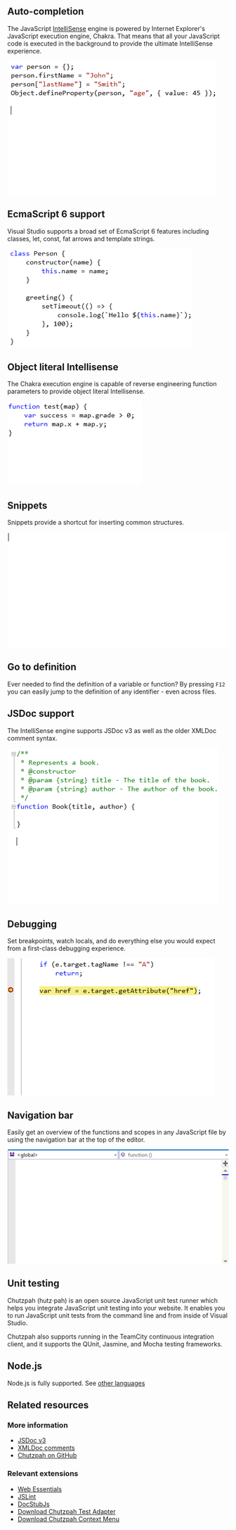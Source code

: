 <properties
			pageTitle="JavaScript"
			description="The JavaScript editor in Visual Studio supports EcmaScript 6 and has the most advanced IntelliSense engine on the market."
			slug="javascript"
			order="300"
			keywords="javascript, jscript, script, dhtml, es3, es5, es6"
/>

## Auto-completion
The JavaScript [IntelliSense](http://go.microsoft.com/fwlink/?LinkId=532997) engine is powered by Internet Explorer's JavaScript execution engine, Chakra. That means that all your JavaScript code is executed in the background to provide the ultimate IntelliSense experience.

![JavaScript basic auto completion](_assets/javascript-basic-auto-completion.gif)

## EcmaScript 6 support
Visual Studio supports a broad set of EcmaScript 6 features including classes, let, const, fat arrows and template strings.

![EcmaScript 6 support](_assets/javascript-es6.png)

## Object literal Intellisense
The Chakra execution engine is capable of reverse engineering function parameters to provide object literal Intellisense.

![Object literal Intellisense](_assets/javascript-object-literal-intellisense.gif)

## Snippets
Snippets provide a shortcut for inserting common structures.

![JavaScript snippets](_assets/javascript-snippets.gif)

## Go to definition
Ever needed to find the definition of a variable or function? By pressing `F12` you can easily jump to the definition of any identifier - even across files.

## JSDoc support
The IntelliSense engine supports JSDoc v3 as well as the older XMLDoc comment syntax.

![JavaScript JSDoc support](_assets/javascript-jsdoc.gif)

## Debugging
Set breakpoints, watch locals, and do everything else you would expect from a first-class debugging experience.

![JavaScript debugging](_assets/javascript-debugging.gif)

## Navigation bar
Easily get an overview of the functions and scopes in any JavaScript file by using the navigation bar at the top of the editor.

![JavaScript navigation bar](_assets/javascript-navigation-bar.gif)

## Unit testing
Chutzpah (hutz·pah) is an open source JavaScript unit test runner which helps you integrate JavaScript unit testing into your website. It enables you to run JavaScript unit tests from the command line and from inside of Visual Studio. 

Chutzpah also supports running in the TeamCity continuous integration client, and it supports the QUnit, Jasmine, and Mocha testing frameworks.

## Node.js
Node.js is fully supported. See [other languages](/languages/other/#node.js)

<aside role="complementary">

## Related resources

<section>

### More information

- [JSDoc v3](http://usejsdoc.org/)
- [XMLDoc comments](https://msdn.microsoft.com/en-us/library/bb514138.aspx)
- [Chutzpah on GitHub](https://github.com/mmanela/chutzpah/)
</section>

<section>

### Relevant extensions

- [Web Essentials](https://visualstudiogallery.msdn.microsoft.com/ee6e6d8c-c837-41fb-886a-6b50ae2d06a2)
- [JSLint](https://visualstudiogallery.msdn.microsoft.com/ede12aa8-0f80-4e6f-b15c-7a8b3499370e)
- [DocStubJs](https://visualstudiogallery.msdn.microsoft.com/0cb7304b-ad78-4283-ba2b-42804657fcdd)
- [Download Chutzpah Test Adapter](https://visualstudiogallery.msdn.microsoft.com/f8741f04-bae4-4900-81c7-7c9bfb9ed1fe)
- [Download Chutzpah Context Menu](https://visualstudiogallery.msdn.microsoft.com/71a4e9bd-f660-448f-bd92-f5a65d39b7f0)
</section>

</aside>